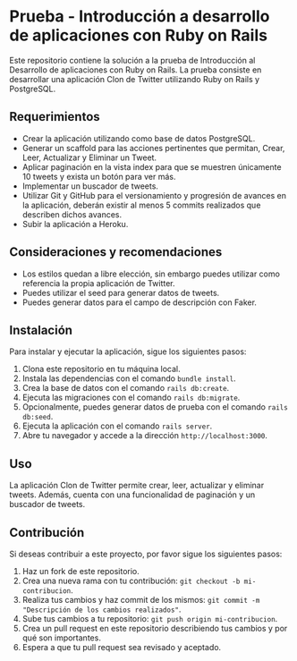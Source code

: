 # Prueba - Introducción a desarrollo de aplicaciones con Ruby on Rails

Este repositorio contiene la solución a la prueba de Introducción al Desarrollo de aplicaciones con Ruby on Rails. La prueba consiste en desarrollar una aplicación Clon de Twitter utilizando Ruby on Rails y PostgreSQL.

## Requerimientos

- Crear la aplicación utilizando como base de datos PostgreSQL.
- Generar un scaffold para las acciones pertinentes que permitan, Crear, Leer, Actualizar y Eliminar un Tweet.
- Aplicar paginación en la vista index para que se muestren únicamente 10 tweets y exista un botón para ver más.
- Implementar un buscador de tweets.
- Utilizar Git y GitHub para el versionamiento y progresión de avances en la aplicación, deberán existir al menos 5 commits realizados que describen dichos avances.
- Subir la aplicación a Heroku.

## Consideraciones y recomendaciones

- Los estilos quedan a libre elección, sin embargo puedes utilizar como referencia la propia aplicación de Twitter.
- Puedes utilizar el seed para generar datos de tweets.
- Puedes generar datos para el campo de descripción con Faker.

## Instalación

Para instalar y ejecutar la aplicación, sigue los siguientes pasos:

1. Clona este repositorio en tu máquina local.
2. Instala las dependencias con el comando `bundle install`.
3. Crea la base de datos con el comando `rails db:create`.
4. Ejecuta las migraciones con el comando `rails db:migrate`.
5. Opcionalmente, puedes generar datos de prueba con el comando `rails db:seed`.
6. Ejecuta la aplicación con el comando `rails server`.
7. Abre tu navegador y accede a la dirección `http://localhost:3000`.

## Uso

La aplicación Clon de Twitter permite crear, leer, actualizar y eliminar tweets. Además, cuenta con una funcionalidad de paginación y un buscador de tweets.

## Contribución

Si deseas contribuir a este proyecto, por favor sigue los siguientes pasos:

1. Haz un fork de este repositorio.
2. Crea una nueva rama con tu contribución: `git checkout -b mi-contribucion`.
3. Realiza tus cambios y haz commit de los mismos: `git commit -m "Descripción de los cambios realizados"`.
4. Sube tus cambios a tu repositorio: `git push origin mi-contribucion`.
5. Crea un pull request en este repositorio describiendo tus cambios y por qué son importantes.
6. Espera a que tu pull request sea revisado y aceptado.
